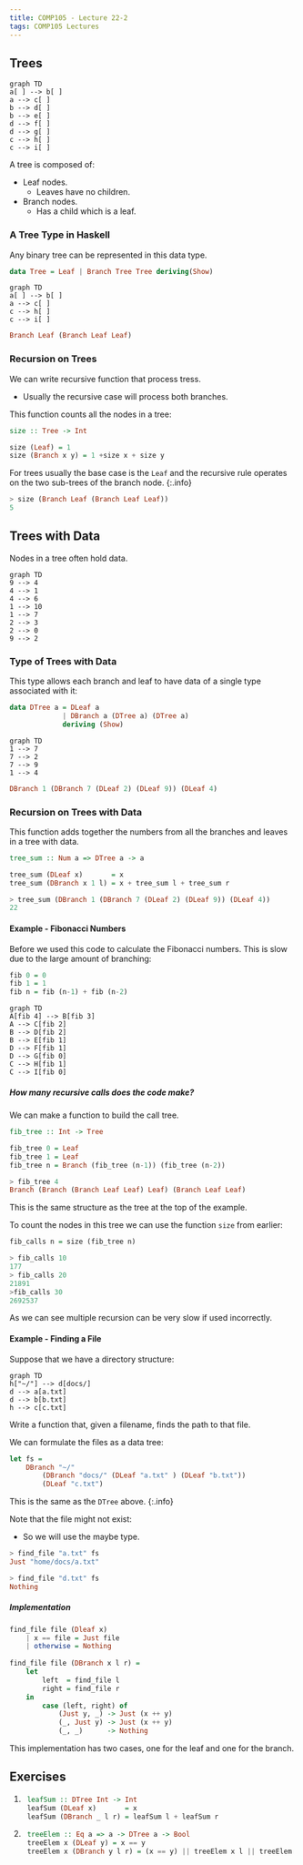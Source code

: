 ```yaml
---
title: COMP105 - Lecture 22-2
tags: COMP105 Lectures
---
```

## Trees

```mermaid
graph TD
a[ ] --> b[ ]
a --> c[ ]
b --> d[ ]
b --> e[ ]
d --> f[ ]
d --> g[ ]
c --> h[ ]
c --> i[ ]
```

A tree is composed of:

* Leaf nodes.
    * Leaves have no children.
* Branch nodes.
    * Has a child which is a leaf.
    
### A Tree Type in Haskell
Any binary tree can be represented in this data type.

```haskell
data Tree = Leaf | Branch Tree Tree deriving(Show)
```

```mermaid
graph TD
a[ ] --> b[ ]
a --> c[ ]
c --> h[ ]
c --> i[ ]
```

```haskell
Branch Leaf (Branch Leaf Leaf)
```

### Recursion on Trees
We can write recursive function that process tress.

* Usually the recursive case will process both branches.

This function counts all the nodes in a tree:

```haskell
size :: Tree -> Int

size (Leaf) = 1
size (Branch x y) = 1 +size x + size y
```

For trees usually the base case is the `Leaf` and the recursive rule operates on the two sub-trees of the branch node.
{:.info}

```haskell
> size (Branch Leaf (Branch Leaf Leaf))
5
```

## Trees with Data
Nodes in a tree often hold data.

```mermaid
graph TD
9 --> 4
4 --> 1
4 --> 6
1 --> 10 
1 --> 7
2 --> 3 
2 --> 0
9 --> 2
```

### Type of Trees with Data
This type allows each branch and leaf to have data of a single type associated with it:

```haskell
data DTree a = DLeaf a
             | DBranch a (DTree a) (DTree a)
             deriving (Show)
```

```mermaid
graph TD
1 --> 7
7 --> 2 
7 --> 9
1 --> 4
```

```haskell
DBranch 1 (DBranch 7 (DLeaf 2) (DLeaf 9)) (DLeaf 4)
```

### Recursion on Trees with Data
This function adds together the numbers from all the branches and leaves in a tree with data.

```haskell
tree_sum :: Num a => DTree a -> a

tree_sum (DLeaf x)       = x
tree_sum (DBranch x 1 l) = x + tree_sum l + tree_sum r
```

```haskell
> tree_sum (DBranch 1 (DBranch 7 (DLeaf 2) (DLeaf 9)) (DLeaf 4))
22
```

#### Example - Fibonacci Numbers
Before we used this code to calculate the Fibonacci numbers. This is slow due to the large amount of branching:

```haskell
fib 0 = 0
fib 1 = 1
fib n = fib (n-1) + fib (n-2)
```

```mermaid
graph TD
A[fib 4] --> B[fib 3]
A --> C[fib 2]
B --> D[fib 2]
B --> E[fib 1]
D --> F[fib 1]
D --> G[fib 0]
C --> H[fib 1]
C --> I[fib 0]
```

##### How many recursive calls does the code make?
We can make a function to build the call tree.

```haskell
fib_tree :: Int -> Tree

fib_tree 0 = Leaf
fib_tree 1 = Leaf
fib_tree n = Branch (fib_tree (n-1)) (fib_tree (n-2))
```

```haskell
> fib_tree 4
Branch (Branch (Branch Leaf Leaf) Leaf) (Branch Leaf Leaf)
```

This is the same structure  as the tree at the top of the example.

To count the nodes in this tree we can use the function `size` from earlier:

```haskell
fib_calls n = size (fib_tree n)
```

```haskell
> fib_calls 10
177
> fib_calls 20
21891
>fib_calls 30
2692537
```

As we can see multiple recursion can be very slow if used incorrectly.

#### Example - Finding a File
Suppose that we have a directory structure:

```mermaid
graph TD
h["~/"] --> d[docs/]
d --> a[a.txt]
d --> b[b.txt]
h --> c[c.txt]
```

Write a function that, given a filename, finds the path to that file.

We can formulate the files as a data tree:

```haskell
let fs =
    DBranch "~/"
        (DBranch "docs/" (DLeaf "a.txt" ) (DLeaf "b.txt"))
        (DLeaf "c.txt")
```

This is the same as the `DTree` above.
{:.info}

Note that the file might not exist:
    
* So we will use the maybe type.

```haskell
> find_file "a.txt" fs
Just "home/docs/a.txt"

> find_file "d.txt" fs
Nothing
```

##### Implementation

```haskell
find_file file (Dleaf x)
    | x == file = Just file
    | otherwise = Nothing
    
find_file file (DBranch x l r) =
    let
        left  = find_file l
        right = find_file r
    in
        case (left, right) of
            (Just y, _) -> Just (x ++ y)
            (_, Just y) -> Just (x ++ y)
            (_, _)      -> Nothing
```

This implementation has two cases, one for the leaf and one for the branch.

## Exercises
1. ```haskell
    leafSum :: DTree Int -> Int
    leafSum (DLeaf x)       = x
    leafSum (DBranch _ l r) = leafSum l + leafSum r
    ```
    
1. ```haskell
    treeElem :: Eq a => a -> DTree a -> Bool
    treeElem x (DLeaf y) = x == y
    treeElem x (DBranch y l r) = (x == y) || treeElem x l || treeElem x r
    ```
